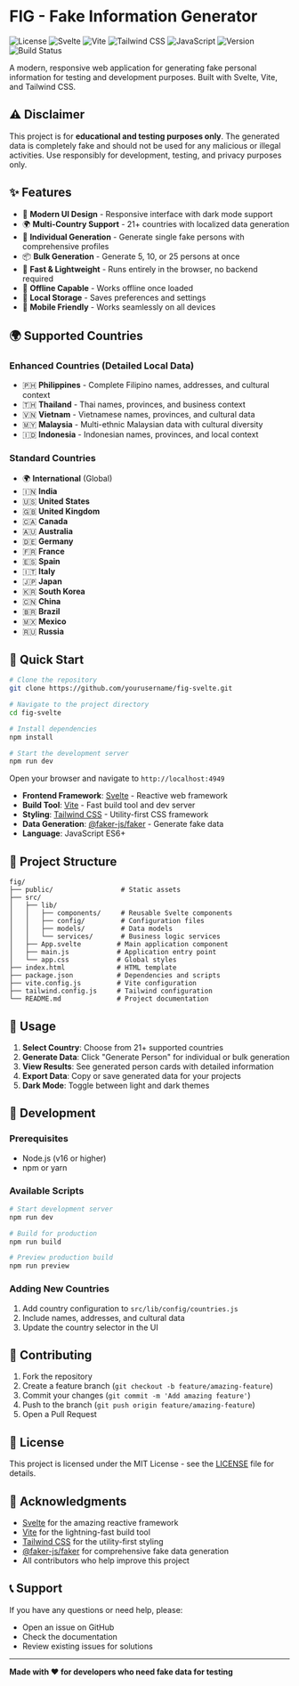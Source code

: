 # FIG - Fake Information Generator

![License](https://img.shields.io/badge/license-MIT-blue.svg)
![Svelte](https://img.shields.io/badge/Svelte-4A4A55?style=flat&logo=svelte&logoColor=FF3E00)
![Vite](https://img.shields.io/badge/Vite-646CFF?style=flat&logo=vite&logoColor=white)
![Tailwind CSS](https://img.shields.io/badge/Tailwind_CSS-38B2AC?style=flat&logo=tailwind-css&logoColor=white)
![JavaScript](https://img.shields.io/badge/JavaScript-F7DF1E?style=flat&logo=javascript&logoColor=black)
![Version](https://img.shields.io/badge/version-1.0.0-green.svg)
![Build Status](https://img.shields.io/badge/build-passing-brightgreen.svg)

A modern, responsive web application for generating fake personal information for testing and development purposes. Built with Svelte, Vite, and Tailwind CSS.

## ⚠️ Disclaimer

This project is for **educational and testing purposes only**. The generated data is completely fake and should not be used for any malicious or illegal activities. Use responsibly for development, testing, and privacy purposes only.

## ✨ Features

- 🎨 **Modern UI Design** - Responsive interface with dark mode support
- 🌍 **Multi-Country Support** - 21+ countries with localized data generation
- 👤 **Individual Generation** - Generate single fake persons with comprehensive profiles
- 📦 **Bulk Generation** - Generate 5, 10, or 25 persons at once
- 🚀 **Fast & Lightweight** - Runs entirely in the browser, no backend required
- 🔌 **Offline Capable** - Works offline once loaded
- 💾 **Local Storage** - Saves preferences and settings
- 📱 **Mobile Friendly** - Works seamlessly on all devices

## 🌍 Supported Countries

### Enhanced Countries (Detailed Local Data)
- 🇵🇭 **Philippines** - Complete Filipino names, addresses, and cultural context
- 🇹🇭 **Thailand** - Thai names, provinces, and business context
- 🇻🇳 **Vietnam** - Vietnamese names, provinces, and cultural data
- 🇲🇾 **Malaysia** - Multi-ethnic Malaysian data with cultural diversity
- 🇮🇩 **Indonesia** - Indonesian names, provinces, and local context

### Standard Countries
- 🌍 **International** (Global)
- 🇮🇳 **India**
- 🇺🇸 **United States**
- 🇬🇧 **United Kingdom**
- 🇨🇦 **Canada**
- 🇦🇺 **Australia**
- 🇩🇪 **Germany**
- 🇫🇷 **France**
- 🇪🇸 **Spain**
- 🇮🇹 **Italy**
- 🇯🇵 **Japan**
- 🇰🇷 **South Korea**
- 🇨🇳 **China**
- 🇧🇷 **Brazil**
- 🇲🇽 **Mexico**
- 🇷🇺 **Russia**

## 🚀 Quick Start

```bash
# Clone the repository
git clone https://github.com/yourusername/fig-svelte.git

# Navigate to the project directory
cd fig-svelte

# Install dependencies
npm install

# Start the development server
npm run dev
```

Open your browser and navigate to `http://localhost:4949`


- **Frontend Framework**: [Svelte](https://svelte.dev/) - Reactive web framework
- **Build Tool**: [Vite](https://vitejs.dev/) - Fast build tool and dev server
- **Styling**: [Tailwind CSS](https://tailwindcss.com/) - Utility-first CSS framework
- **Data Generation**: [@faker-js/faker](https://fakerjs.dev/) - Generate fake data
- **Language**: JavaScript ES6+

## 📁 Project Structure

```
fig/
├── public/                 # Static assets
├── src/
│   ├── lib/
│   │   ├── components/     # Reusable Svelte components
│   │   ├── config/         # Configuration files
│   │   ├── models/         # Data models
│   │   └── services/       # Business logic services
│   ├── App.svelte         # Main application component
│   ├── main.js            # Application entry point
│   └── app.css            # Global styles
├── index.html             # HTML template
├── package.json           # Dependencies and scripts
├── vite.config.js         # Vite configuration
├── tailwind.config.js     # Tailwind configuration
└── README.md              # Project documentation
```

## 🎯 Usage

1. **Select Country**: Choose from 21+ supported countries
2. **Generate Data**: Click "Generate Person" for individual or bulk generation
3. **View Results**: See generated person cards with detailed information
4. **Export Data**: Copy or save generated data for your projects
5. **Dark Mode**: Toggle between light and dark themes

## 🔧 Development

### Prerequisites
- Node.js (v16 or higher)
- npm or yarn

### Available Scripts

```bash
# Start development server
npm run dev

# Build for production
npm run build

# Preview production build
npm run preview
```

### Adding New Countries

1. Add country configuration to `src/lib/config/countries.js`
2. Include names, addresses, and cultural data
3. Update the country selector in the UI

## 🤝 Contributing

1. Fork the repository
2. Create a feature branch (`git checkout -b feature/amazing-feature`)
3. Commit your changes (`git commit -m 'Add amazing feature'`)
4. Push to the branch (`git push origin feature/amazing-feature`)
5. Open a Pull Request

## 📝 License

This project is licensed under the MIT License - see the [LICENSE](LICENSE) file for details.

## 🙏 Acknowledgments

- [Svelte](https://svelte.dev/) for the amazing reactive framework
- [Vite](https://vitejs.dev/) for the lightning-fast build tool
- [Tailwind CSS](https://tailwindcss.com/) for the utility-first styling
- [@faker-js/faker](https://fakerjs.dev/) for comprehensive fake data generation
- All contributors who help improve this project

## 📞 Support

If you have any questions or need help, please:
- Open an issue on GitHub
- Check the documentation
- Review existing issues for solutions

---

**Made with ❤️ for developers who need fake data for testing**